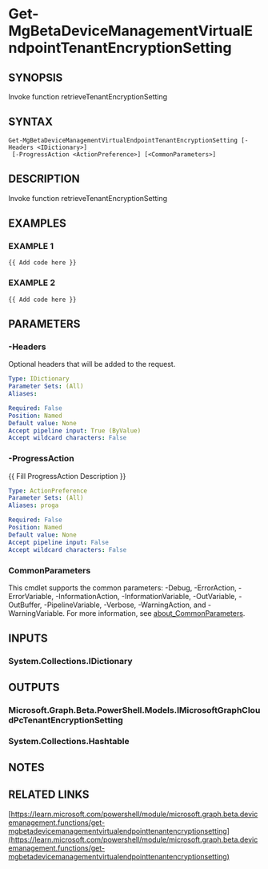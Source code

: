 ﻿---
external help file: Microsoft.Graph.Beta.DeviceManagement.Functions-help.xml
Module Name: Microsoft.Graph.Beta.DeviceManagement.Functions
online version: https://learn.microsoft.com/powershell/module/microsoft.graph.beta.devicemanagement.functions/get-mgbetadevicemanagementvirtualendpointtenantencryptionsetting
schema: 2.0.0
---

# Get-MgBetaDeviceManagementVirtualEndpointTenantEncryptionSetting

## SYNOPSIS
Invoke function retrieveTenantEncryptionSetting

## SYNTAX

```
Get-MgBetaDeviceManagementVirtualEndpointTenantEncryptionSetting [-Headers <IDictionary>]
 [-ProgressAction <ActionPreference>] [<CommonParameters>]
```

## DESCRIPTION
Invoke function retrieveTenantEncryptionSetting

## EXAMPLES

### EXAMPLE 1
```
{{ Add code here }}
```

### EXAMPLE 2
```
{{ Add code here }}
```

## PARAMETERS

### -Headers
Optional headers that will be added to the request.

```yaml
Type: IDictionary
Parameter Sets: (All)
Aliases:

Required: False
Position: Named
Default value: None
Accept pipeline input: True (ByValue)
Accept wildcard characters: False
```

### -ProgressAction
{{ Fill ProgressAction Description }}

```yaml
Type: ActionPreference
Parameter Sets: (All)
Aliases: proga

Required: False
Position: Named
Default value: None
Accept pipeline input: False
Accept wildcard characters: False
```

### CommonParameters
This cmdlet supports the common parameters: -Debug, -ErrorAction, -ErrorVariable, -InformationAction, -InformationVariable, -OutVariable, -OutBuffer, -PipelineVariable, -Verbose, -WarningAction, and -WarningVariable. For more information, see [about_CommonParameters](http://go.microsoft.com/fwlink/?LinkID=113216).

## INPUTS

### System.Collections.IDictionary
## OUTPUTS

### Microsoft.Graph.Beta.PowerShell.Models.IMicrosoftGraphCloudPcTenantEncryptionSetting
### System.Collections.Hashtable
## NOTES

## RELATED LINKS

[https://learn.microsoft.com/powershell/module/microsoft.graph.beta.devicemanagement.functions/get-mgbetadevicemanagementvirtualendpointtenantencryptionsetting](https://learn.microsoft.com/powershell/module/microsoft.graph.beta.devicemanagement.functions/get-mgbetadevicemanagementvirtualendpointtenantencryptionsetting)

